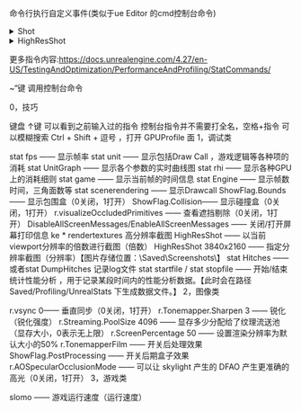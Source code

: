命令行执行自定义事件(类似于ue Editor 的cmd控制台命令)


<details>
<summary>Shot</summary>
<pre><code>
游戏内截图,存储到[项目名字]\Saved\Screenshots\WindowsEditor\ScreenShot[图片编号].png
</code></pre>
</details>

<details>
<summary>HighResShot</summary>
<pre><code>
HighResShot 1 - 游戏内截图,存储到[项目名字]\Saved\Screenshots\WindowsEditor\HighresScreenshot[图片编号].png
HighResShot 2048x2048 - 游戏内截图,以分辨率方式
HighResShot filename=PATH (XxY OR Multiplier) CaptureX CaptureY CaptureW CaptureH bMaskUsingCustomDepth bDumpBufferVisualizationTargets bCaptureHDR bDateTimeAsFilename
|参数|描述|
|-|-|
|XxY|指定截图的尺寸(宽度x高度)|
|乘数(Multiplier)|指定截图的值放大截图尺寸|
|CaptureX CaptureY CaptureW CaptureH|用整数定义视口要用于截图的区域|
|bMaskUsingCustomDepth|用一个布尔值(0或1)来控制是否要用自定义深度(Custom Depth)缓冲作为捕获的遮罩|
bDumpBufferVisualizationTargets|用一个布尔值(0或1)来控制是否要将GBuffer中的每一个通道都捕获为一张图片并将其导出|
|bCaptureHDR|用一个布尔值(0或1)来控制是否要使用.EXR文件格式来捕获HDR图片|
</code></pre>
</details>

更多指令内容:https://docs.unrealengine.com/4.27/en-US/TestingAndOptimization/PerformanceAndProfiling/StatCommands/

~“键 调用控制台命令 

0，技巧

键盘 ↑键 可以看到之前输入过的指令
控制台指令并不需要打全名，空格+指令 可以模糊搜索
Ctrl + Shift + 逗号 ，打开 GPUProfile 面
1，调试类

stat fps —— 显示帧率
stat unit —— 显示包括Draw Call ，游戏逻辑等各种项的消耗
stat UnitGraph —— 显示各个参数的实时曲线图
stat rhi —— 显示各种GPU上的消耗细则
stat game —— 显示当前帧的时间信息
stat Engine —— 显示帧数时间，三角面数等
stat scenerendering —— 显示Drawcall
ShowFlag.Bounds —— 显示包围盒（0关闭，1打开）
ShowFlag.Collision—— 显示碰撞盒（0关闭，1打开）
r.visualizeOccludedPrimitives —— 查看遮挡剔除（0关闭，1打开）
DisableAllScreenMessages/EnableAllScreenMessages —— 关闭/打开屏幕打印信息
ke * rendertextures 高分辨率截图
HighResShot  —— 以当前viewport分辨率的倍数进行截图（倍数）
HighResShot 3840x2160 —— 指定分辨率截图（分辨率）【图片存储位置：\Saved\Screenshots\】
stat Hitches —— 或者stat DumpHitches 记录log文件
stat startfile / stat stopfile —— 开始/结束统计性能分析  ，用于记录某段时间内的性能分析数据。【此时会在路径 Saved/Profiling/UnrealStats 下生成数据文件。】
2，图像类

r.vsync 0—— 垂直同步（0关闭，1打开）
r.Tonemapper.Sharpen 3 —— 锐化（锐化强度）
r.Streaming.PoolSize 4096 —— 显存多少分配给了纹理流送池（显存大小，0表示无上限）
r.ScreenPercentage 50 —— 设置渲染分辨率为默认大小的50%
r.TonemapperFilm —— 开关后处理效果
ShowFlag.PostProcessing —— 开关后期盒子效果
r.AOSpecularOcclusionMode —— 可以让 skylight 产生的 DFAO 产生更准确的高光（0关闭，1打开）
3，游戏类

slomo —— 游戏运行速度（运行速度）

